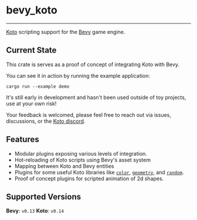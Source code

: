 # bevy_koto

---

[Koto][koto] scripting support for the [Bevy][bevy] game engine.

## Current State

This crate is serves as a proof of concept of integrating Koto with Bevy. 

You can see it in action by running the example application: 

`cargo run --example demo`

It's still early in development and hasn't been used outside of toy projects,
use at your own risk!

Your feedback is welcomed, please feel free to reach out via issues,
discussions, or the [Koto discord][discord].

## Features

- Modular plugins exposing various levels of integration.  
- Hot-reloading of Koto scripts using Bevy's asset system
- Mapping between Koto and Bevy entities
- Plugins for some useful Koto libraries like [`color`][koto_color], 
  [`geometry`][koto_geometry], and [`random`][koto_random].
- Proof of concept plugins for scripted animation of 2d shapes.

## Supported Versions

**Bevy**: `v0.13`
**Koto**: `v0.14`

[bevy]: https://bevyengine.org
[discord]: https://discord.gg/JeV8RuK4CT
[koto]: https://koto.dev
[koto_color]: https://koto.dev/docs/next/libs/color
[koto_geometry]: https://koto.dev/docs/next/libs/geometry
[koto_random]: https://koto.dev/docs/next/libs/random
